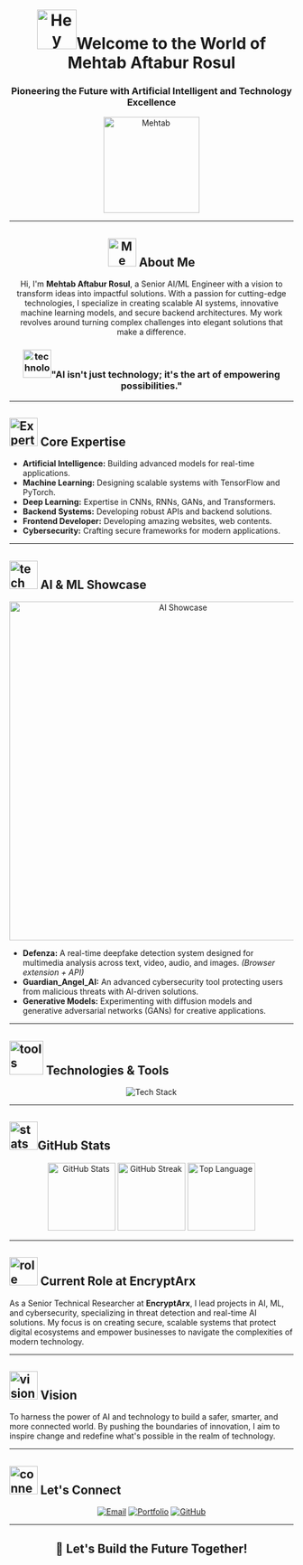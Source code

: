 <h1 align="center"><img src="https://media2.giphy.com/media/v1.Y2lkPTc5MGI3NjExY2xtZjJqM2l1ZHZuamQ4dGt2Ymd2MWZ3Nm54bGVoN3J0d2JrNTE5NSZlcD12MV9pbnRlcm5hbF9naWZfYnlfaWQmY3Q9cw/vKhKsyEFVK4IuEKzWY/giphy.gif" alt="Hey" width="70"/>Welcome to the World of Mehtab Aftabur Rosul</h1>
<h3 align="center"> Pioneering the Future with Artificial Intelligent and Technology Excellence</h3>

<div align="center">
  <img src="https://media2.giphy.com/media/v1.Y2lkPTc5MGI3NjExdDZpaTd3MGY1NnFqaWRzbzVzcHZmcHZrOWFreGkyNDBlNjk0aHllZSZlcD12MV9pbnRlcm5hbF9naWZfYnlfaWQmY3Q9Zw/br99SojJZ5rlfSYset/giphy.gif" alt="Mehtab" width="170"/>
</div>

---

<h2 align="center"><img src="https://media3.giphy.com/media/v1.Y2lkPTc5MGI3NjExaWs0NnRzcWQ1NDFzdGdoeXBqOTJubHFycDB6MXE3bWJjbTgyaG5rYSZlcD12MV9pbnRlcm5hbF9naWZfYnlfaWQmY3Q9cw/VFWS5pvBwFA1KA79ce/giphy.gif" alt="Me" width="50"/> About Me</h2>
<p align="center">
  Hi, I'm <b>Mehtab Aftabur Rosul</b>, a Senior AI/ML Engineer with a vision to transform ideas into impactful solutions. With a passion for cutting-edge technologies, I specialize in creating scalable AI systems, innovative machine learning models, and secure backend architectures. My work revolves around turning complex challenges into elegant solutions that make a difference.
</p>

<h3 align="center"><img src="https://media1.giphy.com/media/v1.Y2lkPTc5MGI3NjExcDF0cTN2cGs5ZmVtbWMwYWY3ZGx5M3oycXBsMWI5cmZ5bjhrbnlqZyZlcD12MV9pbnRlcm5hbF9naWZfYnlfaWQmY3Q9cw/AzBXsfmn19FlXAkp1j/giphy.gif" alt="technology" width="50"/>"AI isn't just technology; it's the art of empowering possibilities."</h3>

---

<h2><img src="https://media2.giphy.com/media/v1.Y2lkPTc5MGI3NjExNzl0OWNucWI2bzJzaGFhZnFjMjV1cjloYWpwdzA2YWZlbnQyN2x5diZlcD12MV9pbnRlcm5hbF9naWZfYnlfaWQmY3Q9cw/jSKBmKkvo2dPQQtsR1/giphy.gif" alt="Expertise" width="50"/> Core Expertise</h2>
<ul>
  <li><b>Artificial Intelligence:</b> Building advanced models for real-time applications.</li>
  <li><b>Machine Learning:</b> Designing scalable systems with TensorFlow and PyTorch.</li>
  <li><b>Deep Learning:</b> Expertise in CNNs, RNNs, GANs, and Transformers.</li>
  <li><b>Backend Systems:</b> Developing robust APIs and backend solutions.</li>
  <li><b>Frontend Developer:</b> Developing amazing websites, web contents.</li>
  <li><b>Cybersecurity:</b> Crafting secure frameworks for modern applications.</li>
</ul>

---

<h2><img src="https://media4.giphy.com/media/v1.Y2lkPTc5MGI3NjExcmRzMGtnc2xuZXFoMmw1MWV1aHFzMDFoenVscGl6NmRoazBzd2NvdSZlcD12MV9pbnRlcm5hbF9naWZfYnlfaWQmY3Q9cw/V4pTikJublEe2AtPW7/giphy.gif" alt="tech" width="50"/> AI & ML Showcase</h2>
<div align="center">
  <img src="https://github.com/MehtabRosul/MehtabRosul/assets/102592487/ai_projects_showcase.gif" alt="AI Showcase" width="600"/>
</div>

<ul>
  <li><b>Defenza:</b> A real-time deepfake detection system designed for multimedia analysis across text, video, audio, and images. <i>(Browser extension + API)</i></li>
  <li><b>Guardian_Angel_AI:</b> An advanced cybersecurity tool protecting users from malicious threats with AI-driven solutions.</li>
  <li><b>Generative Models:</b> Experimenting with diffusion models and generative adversarial networks (GANs) for creative applications.</li>
</ul>

---

<h2><img src="https://media4.giphy.com/media/v1.Y2lkPTc5MGI3NjExZDN1MGl6YTI4cTZreXpkZGlvZ2RnZThqbnN0cHRmbHB6c3BkZGluZCZlcD12MV9pbnRlcm5hbF9naWZfYnlfaWQmY3Q9cw/MuqpqJmXh6J5UCu7U1/giphy.gif" alt="tools" width="60"/> Technologies & Tools</h2>
<div align="center">
  <img src="https://skillicons.dev/icons?i=python,tensorflow,pytorch,flask,fastapi,androidstudio,kotlin,html,css,js" alt="Tech Stack"/>
</div>

---

<h2><img src="https://media2.giphy.com/media/v1.Y2lkPTc5MGI3NjExbmJ5Ymp2M203MzJnaXhtcDIxaHdsYWg4dXh0czVoNWZ4OTB3eXU1ZCZlcD12MV9pbnRlcm5hbF9naWZfYnlfaWQmY3Q9cw/OJTxHkKwcM5lfi2OnW/giphy.gif" alt="stats" width="50"/>GitHub Stats</h2>
<div align="center">
  <img src="https://github-readme-stats.vercel.app/api?username=MehtabRosul&show_icons=true&theme=radical" alt="GitHub Stats" height="120" style="display: inline-block;"/>
  <img src="https://github-readme-streak-stats.herokuapp.com/?user=MehtabRosul&theme=radical" alt="GitHub Streak" height="120" style="display: inline-block;"/>
  <img src="https://github-readme-stats.vercel.app/api/top-langs/?username=MehtabRosul&layout=compact&theme=radical" alt="Top Language" height="120" style="display: inline-block;"/>
</div>

---

<h2><img src="https://media3.giphy.com/media/v1.Y2lkPTc5MGI3NjExaWo1eGY2NGRsM3d2YXozM3l6eGg5NnoycWk4eXJlbWo5ZmprbnU2bCZlcD12MV9pbnRlcm5hbF9naWZfYnlfaWQmY3Q9cw/K77lWFobBeX5xcLsdp/giphy.gif" alt="role" width="50"/> Current Role at EncryptArx</h2>
<p>
  As a Senior Technical Researcher at <b>EncryptArx</b>, I lead projects in AI, ML, and cybersecurity, specializing in threat detection and real-time AI solutions. My focus is on creating secure, scalable systems that protect digital ecosystems and empower businesses to navigate the complexities of modern technology.
</p>

---

<h2><img src="https://media1.giphy.com/media/v1.Y2lkPTc5MGI3NjExcGxxeHpmbHJpdnU2YXphZnBpZnJjZHdtYmJubDhkNTR5OWJoNXozNSZlcD12MV9pbnRlcm5hbF9naWZfYnlfaWQmY3Q9cw/jv9Iuw5Dw24rRBsRhM/giphy.gif" alt="vision" width="50"/> Vision</h2>
<p>
  To harness the power of AI and technology to build a safer, smarter, and more connected world. By pushing the boundaries of innovation, I aim to inspire change and redefine what's possible in the realm of technology.
</p>

---

<h2><img src="https://media4.giphy.com/media/v1.Y2lkPTc5MGI3NjExaG9vdnY3NjZ0d3BwenJsc204Mnp2OWVqN3ZtcGhjYXN0am5odHNlNyZlcD12MV9pbnRlcm5hbF9naWZfYnlfaWQmY3Q9cw/DWkJAjzkpKqkHNSWyk/giphy.gif" alt="connect" width="50"/> Let's Connect</h2>
<p align="center">
  <a href="mailto:mehtabrosul10@gmail.com" target="_blank"><img src="https://img.shields.io/badge/Email-D14836?style=for-the-badge&logo=gmail&logoColor=white" alt="Email"></a>
  <a href="https://www.rosulmehtab.tech/" target="_blank"><img src="https://img.shields.io/badge/Portfolio-0078D4?style=for-the-badge&logo=azure-devops&logoColor=white" alt="Portfolio"></a>
  <a href="https://github.com/MehtabRosul" target="_blank"><img src="https://img.shields.io/badge/GitHub-181717?style=for-the-badge&logo=github&logoColor=white" alt="GitHub"></a>
</p>

---

<h2 align="center">🌟 Let's Build the Future Together!</h2>
